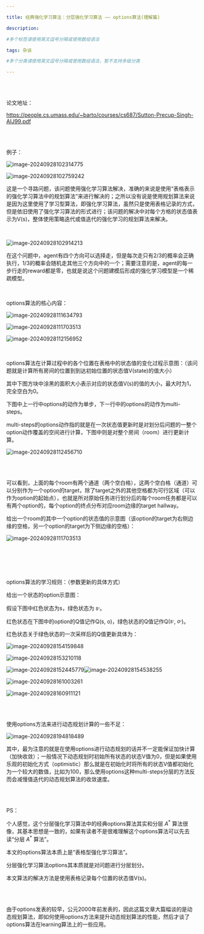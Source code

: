 ```yaml
---

title: 经典强化学习算法：分层强化学习算法 —— options算法(理解篇)

description: 

#多个标签请使用英文逗号分隔或使用数组语法

tags: 杂谈

#多个分类请使用英文逗号分隔或使用数组语法，暂不支持多级分类

---
```



<br/>
<br/>

论文地址：

https://people.cs.umass.edu/~barto/courses/cs687/Sutton-Precup-Singh-AIJ99.pdf

<br/>
<br/>

例子：

![image-20240928102314775](./2024_9_28_1_经典算法：分层强化学习—options算法2.assets/image-20240928102314775.png)



![image-20240928102759242](./2024_9_28_1_经典算法：分层强化学习—options算法2.assets/image-20240928102759242.png)

这是一个寻路问题，该问题使用强化学习算法解决，准确的来说是使用“表格表示的强化学习算法中的规划算法”来进行解决的；之所以没有说是使用规划算法来说是因为这里使用了学习型算法，即强化学习算法，虽然只是使用表格记录的方式，但是依旧使用了强化学习算法的形式进行；该问题的解决中对每个方格的状态值表示为V(s)，整体使用策略迭代或值迭代的强化学习的规划算法来解决。

<br/>

![image-20240928102914213](./2024_9_28_1_经典算法：分层强化学习—options算法2.assets/image-20240928102914213.png)



在这个问题中，agent有四个方向可以选择走，但是每次走只有2/3的概率会正确执行，1/3的概率会随机走其他三个方向中的一个；需要注意的是，agent的每一步行走的reward都是零，也就是说这个问题建模后形成的强化学习模型是一个稀疏模型。

<br/>

options算法的核心内容：

![image-20240928111634793](./2024_9_28_1_经典算法：分层强化学习—options算法2.assets/image-20240928111634793.png)

![image-20240928111703513](./2024_9_28_1_经典算法：分层强化学习—options算法2.assets/image-20240928111703513.png)

![image-20240928112156952](./2024_9_28_1_经典算法：分层强化学习—options算法2.assets/image-20240928112156952.png)

<br/>



options算法在计算过程中的各个位置在表格中的状态值的变化过程示意图：（该问题就是计算所有房间的位置到到达初始位置的状态值V(state)的值大小）

其中下图方块中涂黑的面积大小表示对应的状态值V(s)的值的大小，最大时为1，完全空白为0。

下图中上一行中options的动作为单步，下一行中的options的动作为multi-steps。

multi-steps的options动作指的就是在一次状态值更新时是对划分后问题的一整个option动作覆盖的空间进行计算，下图中则是对整个房间（room）进行更新计算。

![image-20240928112456710](./2024_9_28_1_经典算法：分层强化学习—options算法2.assets/image-20240928112456710.png)

<br/>

<br/>



可以看到，上面的每个room有两个通道（两个空白格），这两个空白格（通道）可以分别作为一个option的target，除了target之外的其他空格都为可行区域（可以作为option的起始点），也就是所对原始任务进行划分后的每个room任务都是可以有两个option的，每个option的终点分布对应room边缘的target hallway。

给出一个room的其中一个option的状态值的示意图（该option的target为右侧边缘的空格，另一个option的target为下侧边缘的空格）：

![image-20240928111703513](./2024_9_28_1_经典算法：分层强化学习—options算法2.assets/image-20240928111703513.png)

<br/>

<br/>

<br/>

<br/>

options算法的学习规则：（参数更新的具体方式）



给出一个状态的option示意图：

假设下图中红色状态为s，绿色状态为  $s^,$。

红色状态在下图中的option的Q值记作Q(s, o)，绿色状态的Q值记作Q($s^,$, $o^,$)。

红色状态关于绿色状态的一次采样后的Q值更新具体为：

![image-20240928154159848](./2024_9_28_1_经典算法：分层强化学习—options算法2.assets/image-20240928154159848.png)



![image-20240928153210118](./2024_9_28_1_经典算法：分层强化学习—options算法2.assets/image-20240928153210118.png)



![image-20240928152445779](./2024_9_28_1_经典算法：分层强化学习—options算法2.assets/image-20240928152445779.png)![image-20240928154538255](./2024_9_28_1_经典算法：分层强化学习—options算法2.assets/image-20240928154538255.png)

![image-20240928161003261](./2024_9_28_1_经典算法：分层强化学习—options算法2.assets/image-20240928161003261.png)

![image-20240928160911121](./2024_9_28_1_经典算法：分层强化学习—options算法2.assets/image-20240928160911121.png)





<br/>
<br/>



使用options方法来进行动态规划计算的一些不足：



![image-20240928194818489](./2024_9_28_1_经典算法：分层强化学习—options算法2.assets/image-20240928194818489.png)

其中，最为注意的就是在使用options进行动态规划的话并不一定能保证加快计算（加快收敛）；一般情况下动态规划时初始所有状态的状态V值为0，但是如果使用乐观的初始化方式（optimistic）那么就是在初始化时将所有的状态V值都初始化为一个较大的数值，比如为100，那么使用options这种multi-steps分层的方法反而会减慢值迭代的动态规划算法的收敛速度。



<br/><br/>



PS：

个人感觉，这个分层强化学习算法中的经典options算法其实和分层 $A^*$ 算法很像，其基本思想是一致的，如果有读者不是很难理解这个options算法可以先去读“分层  $A^*$ 算法”。

本文的options算法本质上是“表格型强化学习算法”。

分层强化学习算法options其本质就是对问题进行分层划分。

本文算法的解决方法是使用表格记录每个位置的状态值V(s)。

<br/>
<br/>

由于options发表的较早，公元2000年前发表的，因此这篇文章大篇幅谈的是动态规划算法，即如何使用options方法来提升动态规划算法的性能，然后才谈了options算法在learning算法上的一些应用。

<br/>
<br/>

<br/>